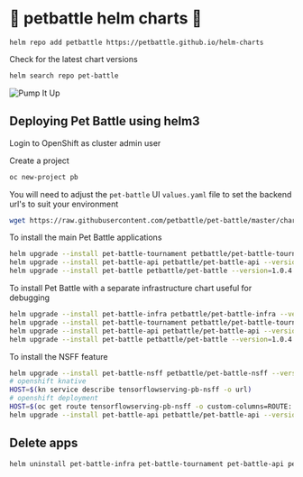 # 🍾 petbattle helm charts 🍾
```
helm repo add petbattle https://petbattle.github.io/helm-charts
```

Check for the latest chart versions
```bash
helm search repo pet-battle
```

![Pump It Up](https://i.pinimg.com/originals/c4/43/fc/c443fcf40abba3f9e098d5bd25ca20be.gif)

## Deploying Pet Battle using helm3

Login to OpenShift as cluster admin user

Create a project
```bash
oc new-project pb
```

You will need to adjust the `pet-battle` UI `values.yaml` file to set the backend url's to suit your environment
```bash
wget https://raw.githubusercontent.com/petbattle/pet-battle/master/chart/values.yaml
```

To install the main Pet Battle applications
```bash
helm upgrade --install pet-battle-tournament petbattle/pet-battle-tournament --version=1.0.20 --namespace petbattle
helm upgrade --install pet-battle-api petbattle/pet-battle-api --version=1.0.8 --namespace petbattle
helm upgrade --install pet-battle petbattle/pet-battle --version=1.0.4 -f values.yaml
```

To install Pet Battle with a separate infrastructure chart useful for debugging
```bash
helm upgrade --install pet-battle-infra petbattle/pet-battle-infra --version=1.0.14 --set install_cert_util=true --namespace petbattle
helm upgrade --install pet-battle-tournament petbattle/pet-battle-tournament --version=1.0.20 --set tags.infra=false --namespace petbattle
helm upgrade --install pet-battle-api petbattle/pet-battle-api --version=1.0.8 --namespace petbattle
helm upgrade --install pet-battle petbattle/pet-battle --version=1.0.4 -f values.yaml
```

To install the NSFF feature
```bash
helm upgrade --install pet-battle-nsff petbattle/pet-battle-nsff --version=0.0.2 --namespace petbattle
# openshift knative
HOST=$(kn service describe tensorflowserving-pb-nsff -o url)
# openshift deployment
HOST=$(oc get route tensorflowserving-pb-nsff -o custom-columns=ROUTE:.spec.host --no-headers)
helm upgrade --install pet-battle-api petbattle/pet-battle-api --version=1.0.8 --set nsff.enabled=true --set nsff.apiHost=${HOST} --namespace petbattle
```

## Delete apps

```bash
helm uninstall pet-battle-infra pet-battle-tournament pet-battle-api pet-battle pet-battle-nsff
```
